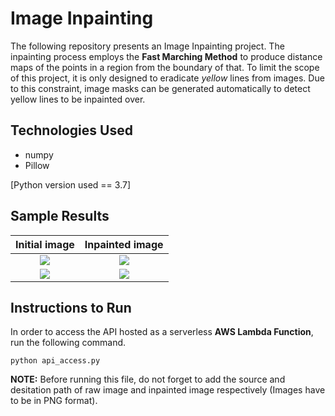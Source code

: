 # Image Inpainting
The following repository presents an Image Inpainting project. The inpainting process employs the **Fast Marching Method** to produce distance maps of the points in a region from the boundary of that. To limit the scope of this project, it is only designed to eradicate _yellow_ lines from images. Due to this constraint, image masks can be generated automatically to detect yellow lines to be inpainted over.

## Technologies Used
- numpy
- Pillow

[Python version used == 3.7]

## Sample Results

| Initial image               | Inpainted image               |
| :-------------------------: | :---------------------------: |
| [![][im1_in_thumb]][im1_in] | [![][im1_out_thumb]][im1_out] |
| [![][im2_in_thumb]][im2_in] | [![][im2_out_thumb]][im2_out] |

[im1_in]: https://raw.github.com/Pushkar-Bhuse/ImageInpainting/master/blob/raw_image1.png
[im1_in_thumb]: https://raw.github.com/Pushkar-Bhuse/ImageInpainting/master/blob/raw_image1.png
[im1_out]: https://raw.github.com/Pushkar-Bhuse/ImageInpainting/master/blob/inpainted1.png
[im1_out_thumb]: https://raw.github.com/Pushkar-Bhuse/ImageInpainting/master/blob/inpainted1.png
[im2_in]: https://raw.github.com/Pushkar-Bhuse/ImageInpainting/master/blob/raw_image2.png
[im2_in_thumb]: https://raw.github.com/Pushkar-Bhuse/ImageInpainting/master/blob/raw_image2.png
[im2_out]: https://raw.github.com/Pushkar-Bhuse/ImageInpainting/master/blob/inpainted2.png
[im2_out_thumb]: https://raw.github.com/Pushkar-Bhuse/ImageInpainting/master/blob/inpainted2.png


## Instructions to Run
In order to access the API hosted as a serverless **AWS Lambda Function**, run the following command.
```
python api_access.py
```
**NOTE:** Before running this file, do not forget to add the source and desitation path of raw image and inpainted image respectively (Images have to be in PNG format).
